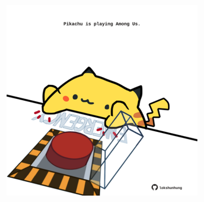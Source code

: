 <!-- built at 15/10/2024, 08:00:54 UTC -->
<p align="center">
  <img width="500" height="500" src="./ReadmeImage.svg">
</p>

